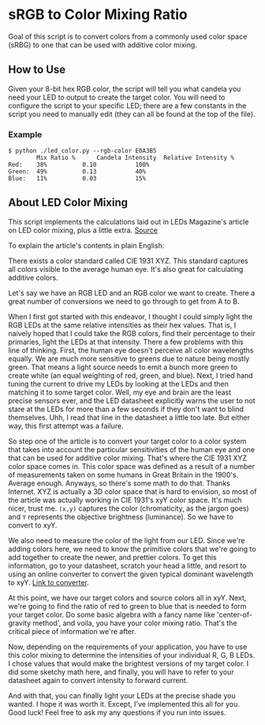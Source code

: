 # sRGB to Color Mixing Ratio

Goal of this script is to convert colors from a commonly used color space
(sRBG) to one that can be used with additive color mixing.

## How to Use

Given your 8-bit hex RGB color, the script will tell you what candela you need your LED to output to create the target color. You will need to configure the script to your specific LED; there are a few constants in the script you need to manually edit (they can all be found at the top of the file).

### Example

```
$ python ./led_color.py --rgb-color E0A3B5
        Mix Ratio %      Candela Intensity  Relative Intensity %
Red:    38%          0.10           100%
Green:  49%          0.13           40%
Blue:   11%          0.03           15%

```

## About LED Color Mixing

This script implements the calculations laid out in LEDs Magazine's article on
LED color mixing, plus a little extra. [Source](https://www.ledsmagazine.com/smart-lighting-iot/color-tuning/article/16695054/understand-rgb-led-mixing-ratios-to-realize-optimal-color-in-signs-and-displays-magazine)

To explain the article's contents in plain English:

There exists a color standard called CIE 1931 XYZ. This standard captures all colors visible to the average human eye. It's also great for calculating additive colors. 

Let's say we have an RGB LED and an RGB color we want to create. There a great number of conversions we need to go through to get from A to B.

When I first got started with this endeavor, I thought I could simply light the RGB LEDs at the same relative intensities as their hex values. That is, I naively hoped that I could take the RGB colors, find their percentage to their primaries, light the LEDs at that intensity. There a few problems with this line of thinking. First, the human eye doesn't perceive all color wavelengths equally. We are much more sensitive to greens due to nature being mostly green. That means a light source needs to emit a bunch more green to create white (an equal weighting of red, green, and blue). Next, I tried hand tuning the current to drive my LEDs by looking at the LEDs and then matching it to some target color. Well, my eye and brain are the least precise sensors ever, and the LED datasheet explicitly warns the user to not stare at the LEDs for more than a few seconds if they don't want to blind themselves. Uhh, I read that line in the datasheet a little too late. But either way, this first attempt was a failure.

So step one of the article is to convert your target color to a color system that takes into account the particular sensitivities of the human eye and one that can be used for additive color mixing. That's where the CIE 1931 XYZ color space comes in. This color space was defined as a result of a number of measurements taken on some humans in Great Britain in the 1900's. Average enough. Anyways, so there's some math to do that. Thanks Internet. XYZ is actually a 3D color space that is hard to envision, so most of the article was actually working in CIE 1931's xyY color space. It's much nicer, trust me. `(x,y)` captures the color (chromaticity, as the jargon goes) and `Y` represents the objective brightness (luminance). So we have to convert to xyY. 

We also need to measure the color of the light from our LED. Since we're adding colors here, we need to know the primitive colors that we're going to add together to create the newer, and prettier colors. To get this information, go to your datasheet, scratch your head a little, and resort to using an online converter to convert the given typical dominant wavelength to xyY. [Link to converter](https://www.ledtuning.nl/en/cie-convertor).

At this point, we have our target colors and source colors all in xyY. Next, we're going to find the ratio of red to green to blue that is needed to form your target color. Do some basic algebra with a fancy name like 'center-of-gravity method', and voila, you have your color mixing ratio. That's the critical piece of information we're after. 

Now, depending on the requirements of your application, you have to use this color mixing to determine the intensities of your individual R, G, B LEDs. I chose values that would make the brightest versions of my target color. I did some sketchy math here, and finally, you will have to refer to your datasheet again to convert intensity to forward current. 

And with that, you can finally light your LEDs at the precise shade you wanted. I hope it was worth it. Except, I've implemented this all for you. Good luck! Feel free to ask my any questions if you run into issues.
